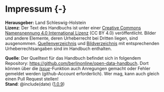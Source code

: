 # Impressum {-}

**Herausgeber:** Land Schleswig-Holstein<br>
**Lizenz**: Der Text des Handbuchs ist unter einer <a href="https://creativecommons.org/licenses/by/4.0/deed.de">Creative Commons Namensnennung 4.0 International Lizenz</a> (CC BY 4.0) veröffentlicht.
Bilder und andere Elemente, deren Urheberrecht bei Dritten liegen, sind ausgenommen.
<a href="#quellenverzeichnis">Quellenverzeichnis</a> und <a href="#bildverzeichnis">Bildverzeichnis</a> mit entsprechenden Urheberrechtsangaben sind im Handbuch enthalten.

**Quelle**: Der Quelltext für das Handbuch befindet sich in folgendem Repository: <https://github.com/berlinonline/open-data-handbuch>.
Dort können über die _[Issue](https://github.com/berlinonline/open-data-handbuch/issues)_-Funktion auch Anregungen gemacht oder Fehler gemeldet werden (github-Account erforderlich). 
Wer mag, kann auch gleich einen Pull Request stellen!<br/>
**Stand**: @include(date) ([1.0.9](https://github.com/berlinonline/open-data-handbuch/blob/master/CHANGELOG.md#109))
